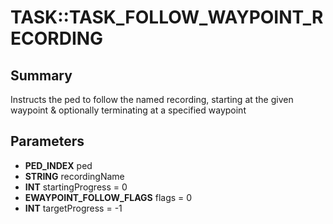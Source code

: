 # TASK::TASK_FOLLOW_WAYPOINT_RECORDING

## Summary
Instructs the ped to follow the named recording, starting at the given waypoint & optionally terminating at a specified waypoint

## Parameters
* **PED_INDEX** ped
* **STRING** recordingName
* **INT** startingProgress = 0
* **EWAYPOINT_FOLLOW_FLAGS** flags = 0
* **INT** targetProgress = -1